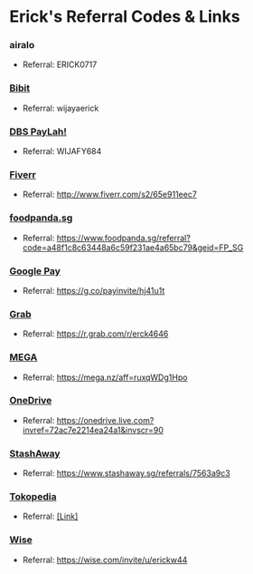 # Erick's Referral Codes & Links

### airalo
- Referral: ERICK0717

### [Bibit](https://bibit.id)
- Referral: wijayaerick

### [DBS PayLah!](https://www.dbs.com.sg/personal/deposits/pay-with-ease/dbs-paylah)
- Referral: WIJAFY684

### [Fiverr](https://www.fiverr.com)
- Referral: http://www.fiverr.com/s2/65e911eec7

### [foodpanda.sg](https://www.foodpanda.sg)
- Referral: https://www.foodpanda.sg/referral?code=a48f1c8c63448a6c59f231ae4a65bc79&geid=FP_SG

### [Google Pay](https://pay.google.com)
- Referral: https://g.co/payinvite/hj41u1t

### [Grab](https://www.grab.com/id)
- Referral: https://r.grab.com/r/erck4646

### [MEGA](https://mega.nz/aff=ruxqWDg1Hpo)
- Referral: https://mega.nz/aff=ruxqWDg1Hpo

### [OneDrive](https://onedrive.live.com?invref=72ac7e2214ea24a1&invscr=90)
- Referral: https://onedrive.live.com?invref=72ac7e2214ea24a1&invscr=90

### [StashAway](https://www.stashaway.sg/referrals/7563a9c3)
- Referral: https://www.stashaway.sg/referrals/7563a9c3

### [Tokopedia](https://www.tokopedia.com)
- Referral: [[Link]](https://www.tokopedia.com/seru/undang-untung/undang-untung-re/00135b38a359800509a7322?utm_campaign=ReferralNewBuyer-15517322-00135b38a359800509a7322-int-tp-10001511-050622&utm_source=salinlink&utm_medium=notset)

### [Wise](https://wise.com)
- Referral: https://wise.com/invite/u/erickw44

